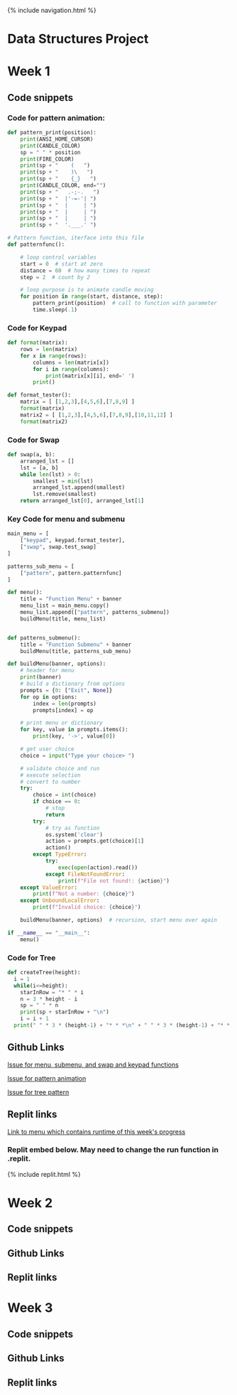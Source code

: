 {% include navigation.html %}

# Data Structures Project

# Week 1

## Code snippets

### Code for pattern animation:

```python 
def pattern_print(position):
    print(ANSI_HOME_CURSOR)
    print(CANDLE_COLOR)
    sp = " " * position
    print(FIRE_COLOR)
    print(sp + "    (   ")
    print(sp + "    )\   ")
    print(sp + "    {_}   ")
    print(CANDLE_COLOR, end="")
    print(sp + "   .-;-.   ")
    print(sp + "  |'-=-'| ")
    print(sp + "  |     | ")
    print(sp + "  |     | ")
    print(sp + "  |     | ")
    print(sp + "  '.___.' ")

# Pattern function, iterface into this file
def patternfunc():

    # loop control variables
    start = 0  # start at zero
    distance = 60  # how many times to repeat
    step = 2  # count by 2

    # loop purpose is to animate candle moving
    for position in range(start, distance, step):
        pattern_print(position)  # call to function with parameter
        time.sleep(.1)
```

### Code for Keypad

```python
def format(matrix):
    rows = len(matrix)
    for x in range(rows):
        columns = len(matrix[x])
        for i in range(columns):
            print(matrix[x][i], end=' ')
        print()

def format_tester():
    matrix = [ [1,2,3],[4,5,6],[7,8,9] ]
    format(matrix)
    matrix2 = [ [1,2,3],[4,5,6],[7,8,9],[10,11,12] ]
    format(matrix2)
```

### Code for Swap

```python
def swap(a, b):
    arranged_lst = []
    lst = [a, b]
    while len(lst) > 0:
        smallest = min(lst)
        arranged_lst.append(smallest)
        lst.remove(smallest)
    return arranged_lst[0], arranged_lst[1]
```

### Key Code for menu and submenu

```python
main_menu = [
    ["keypad", keypad.format_tester],
    ["swap", swap.test_swap]
]

patterns_sub_menu = [
    ["pattern", pattern.patternfunc]
]

def menu():
    title = "Function Menu" + banner
    menu_list = main_menu.copy()
    menu_list.append(["pattern", patterns_submenu])
    buildMenu(title, menu_list)


def patterns_submenu():
    title = "Function Submenu" + banner
    buildMenu(title, patterns_sub_menu)

def buildMenu(banner, options):
    # header for menu
    print(banner)
    # build a dictionary from options
    prompts = {0: ["Exit", None]}
    for op in options:
        index = len(prompts)
        prompts[index] = op

    # print menu or dictionary
    for key, value in prompts.items():
        print(key, '->', value[0])

    # get user choice
    choice = input("Type your choice> ")

    # validate choice and run
    # execute selection
    # convert to number
    try:
        choice = int(choice)
        if choice == 0:
            # stop
            return
        try:
            # try as function
            os.system('clear')
            action = prompts.get(choice)[1]
            action()
        except TypeError:
            try:  
                exec(open(action).read())
            except FileNotFoundError:
                print(f"File not found!: {action}")
    except ValueError:
        print(f"Not a number: {choice}")
    except UnboundLocalError:
        print(f"Invalid choice: {choice}")

    buildMenu(banner, options)  # recursion, start menu over again

if __name__ == "__main__":
    menu()
```

### Code for Tree

```python
def createTree(height):
  i = 1
  while(i<=height):
    starInRow = "* " * i
    n = 3 * height - i
    sp = " " * n
    print(sp + starInRow + "\n")
    i = i + 1
  print(" " * 3 * (height-1) + "* * *\n" + " " * 3 * (height-1) + "* * *")
```

## Github Links

[Issue for menu, submenu, and swap and keypad functions](https://github.com/AD1616/ADtri3python/issues/1)

[Issue for pattern animation](https://github.com/AD1616/ADtri3python/issues/2)

[Issue for tree pattern](https://github.com/AD1616/ADtri3python/issues/3)

## Replit links

[Link to menu which contains runtime of this week's progress](https://replit.com/@AD1616/ADtri3python#pythonStuff/menu.py)

### Replit embed below. May need to change the run function in .replit.

{% include replit.html %}

# Week 2

## Code snippets

## Github Links

## Replit links


# Week 3

## Code snippets

## Github Links

## Replit links

